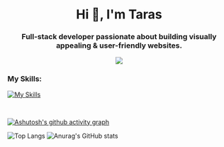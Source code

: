 <h1 align="center">Hi 👋, I'm Taras</h1>
<h3 align="center">Full-stack developer passionate about building visually appealing & user-friendly websites.</h3>
<p align="center"><a href="https://u8views.com/github/hryntar"><img src="https://u8views.com/api/v1/github/profiles/107917877/views/day-week-month-total-count.svg"></a>
</p>


<h3 align="left">My Skills:</h3>

[![My Skills](https://skillicons.dev/icons?i=js,html,css,docker,elasticsearch,express,figma,firebase,git,gulp,heroku,jest,mongodb,nextjs,nodejs,npm,prisma,react,redux,sass,sqlite,tailwind,ts,vercel,vite,webpack,yarn)](https://skillicons.dev)

<br/>

[![Ashutosh's github activity graph](https://github-readme-activity-graph.vercel.app/graph?username=hryntar&theme=merko)](https://github.com/ashutosh00710/github-readme-activity-graph)



![Top Langs](https://github-readme-stats.vercel.app/api/top-langs/?username=hryntar&size_weight=0&count_weight=1&theme=merko)
![Anurag's GitHub stats](https://github-readme-stats.vercel.app/api?username=hryntar&show_icons=true&theme=merko)
